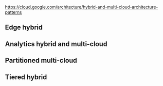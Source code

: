 
https://cloud.google.com/architecture/hybrid-and-multi-cloud-architecture-patterns

## Edge hybrid

## Analytics hybrid and multi-cloud

## Partitioned multi-cloud

## Tiered hybrid
